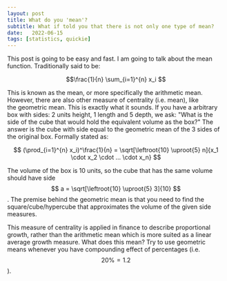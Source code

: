 ```yaml
---
layout: post
title: What do you 'mean'?
subtitle: What if told you that there is not only one type of mean?
date:   2022-06-15
tags: [statistics, quickie]
---
```


This post is going to be easy and fast. I am going to talk about the mean function. Traditionally said to be:

$$\frac{1}{n} \sum_{i=1}^{n} x_i $$

This is known as the mean, or more specifically the arithmetic mean. However, there are also other measure of centrality (i.e. mean), like  
the geometric mean. This is exactly what it sounds. If you have a arbitrary box with sides: 2 units height, 1 length and 5 depth, we ask: "What is the 
side of the cube that would hold the equivalent volume as the box?" The answer is the cube with side equal to the geometric mean of the 3 sides of the original box.
Formally stated as:

$$ (\prod_{i=1}^{n} x_i)^\frac{1}{n} = \sqrt[\leftroot{10} \uproot{5} n]{x_1 \cdot x_2 \cdot ... \cdot x_n} $$

The volume of the box is 10 units, so the cube that has the same volume should have side $$ a = \sqrt[\leftroot{10} \uproot{5} 3]{10} $$.
The premise behind the geometric mean is that you need to find the square/cube/hypercube that approximates the volume of the 
given side measures. 

This measure of centrality is applied in finance to describe proportional growth, rather than the arithmetic mean which is more suited
as a linear average growth measure. What does this mean? Try to use geometric means whenever you have compounding effect of percentages 
(i.e. $$20\% = 1.2$$).


